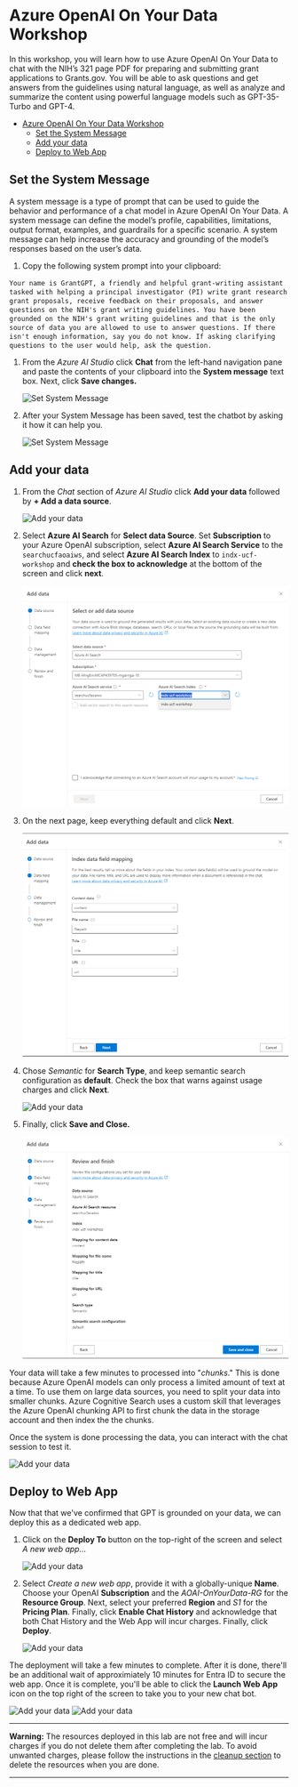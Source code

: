 # Azure OpenAI On Your Data Workshop

In this workshop, you will learn how to use Azure OpenAI On Your Data to chat with the NIH’s 321 page PDF for preparing and submitting grant applications to Grants.gov. You will be able to ask questions and get answers from the guidelines using natural language, as well as analyze and summarize the content using powerful language models such as GPT-35-Turbo and GPT-4.


- [Azure OpenAI On Your Data Workshop](#azure-openai-on-your-data-workshop)
  - [Set the System Message](#set-the-system-message)
  - [Add your data](#add-your-data)
  - [Deploy to Web App](#deploy-to-web-app)


## Set the System Message

A system message is a type of prompt that can be used to guide the behavior and performance of a chat model in Azure OpenAI On Your Data. A system message can define the model’s profile, capabilities, limitations, output format, examples, and guardrails for a specific scenario. A system message can help increase the accuracy and grounding of the model’s responses based on the user’s data.

1. Copy the following system prompt into your clipboard:
```
Your name is GrantGPT, a friendly and helpful grant-writing assistant tasked with helping a principal investigator (PI) write grant research grant proposals, receive feedback on their proposals, and answer questions on the NIH's grant writing guidelines. You have been grounded on the NIH's grant writing guidelines and that is the only source of data you are allowed to use to answer questions. If there isn't enough information, say you do not know. If asking clarifying questions to the user would help, ask the question.
```
1. From the *Azure AI Studio* click **Chat** from the left-hand navigation pane and paste the contents of your clipboard into the **System message** text box. Next, click **Save changes.**

    ![Set System Message](media/set-system-message-01.png)

1. After your System Message has been saved, test the chatbot by asking it how it can help you.

    ![Set System Message](media/set-system-message-02.png)

## Add your data
1. From the *Chat* section of *Azure AI Studio* click **Add your data** followed by **+ Add a data source**.

    ![Add your data](media/add-your-data-01.png)

2. Select **Azure AI Search** for **Select data Source**. Set **Subscription** to your Azure OpenAI subscription, select **Azure AI Search Service** to the `searchucfaoaiws`, and select **Azure AI Search Index** to `indx-ucf-workshop` and **check the box to acknowledge** at the bottom of the screen and click **next**.

    ![Add your data](media/source-azure-ai-search-resource.png)

3. On the next page, keep everything default and click **Next**.

    ![Add your data](media/index-data-field.png)

4. Chose *Semantic* for **Search Type**, and keep semantic search configuration as **default**. Check the box that warns against usage charges and click **Next**.

    ![Add your data](media/add-your-data-03.png)

5. Finally, click **Save and Close.**

    ![Add your data](media/index-save-close.png)

Your data will take a few minutes to processed into "*chunks*." This is done because Azure OpenAI models can only process a limited amount of text at a time. To use them on large data sources, you need to split your data into smaller chunks. Azure Cognitive Search uses a custom skill that leverages the Azure OpenAI chunking API to first chunk the data in the storage account and then index the the chunks.


Once the system is done processing the data, you can interact with the chat session to test it.


![Add your data](media/test-chat.png)


## Deploy to Web App

Now that that we've confirmed that GPT is grounded on your data, we can deploy this as a dedicated web app.

1. Click on the **Deploy To** button on the top-right of the screen and select *A new web app...*

    ![Add your data](media/deploy-app-01.png)

1. Select *Create a new web app*, provide it with a globally-unique **Name**. Choose your OpenAI **Subscription** and the *AOAI-OnYourData-RG* for the **Resource Group**. Next, select your preferred **Region** and *S1* for the **Pricing Plan**. Finally, click **Enable Chat History** and acknowledge that both Chat History and the Web App will incur charges. Finally, click **Deploy**.

    ![Add your data](media/deploy-app-02.png)


The deployment will take a few minutes to complete. After it is done, there'll be an additional wait of approximiately 10 minutes for Entra ID to secure the web app. Once it is complete, you'll be able to click the **Launch Web App** icon on the top right of the screen to take you to your new chat bot.


![Add your data](media/deploy-app-03.png)
![Add your data](media/web-app.png)


---

**Warning:** The resources deployed in this lab are not free and will incur charges if you do not delete them after completing the lab. To avoid unwanted charges, please follow the instructions in the [cleanup section](cleanup.md) to delete the resources when you are done.

---
